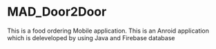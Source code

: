 # MAD_Door2Door

This is a food ordering Mobile application. This is an Anroid application which is deleveloped by using Java and Firebase database
